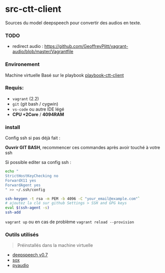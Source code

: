 # src-ctt-client

Sources du model deepspeech pour convertir des audios en texte.

### TODO

- redirect audio :  https://github.com/GeoffreyPlitt/vagrant-audio/blob/master/Vagrantfile

### Environement
Machine virtuelle Basé sur le playbook [playbook-ctt-client](https://github.com/g4-dev/playbook-ctt-client)

### Requis:

- `vagrant` (2.2)
- `git` (git bash / cygwin)
- `vs-code` ou autre IDE légé
- **CPU +2Core** / **4094RAM**

### install

Config ssh si pas déjà fait :

**Ouvrir GIT BASH**, recommencer ces commandes après avoir touché à votre ssh

Si possible editer sa config ssh :

```sh
echo "
StrictHostKeyChecking no
ForwardX11 yes
ForwardAgent yes
" >> ~/.ssh/config
```

```sh
ssh-keygen -t rsa -m PEM -b 4096 -C "your_email@example.com"`
# ajoutez la clé sur github Settings > SSH and GPG keys
eval $(ssh-agent -s)
ssh-add
```

`vagrant up` ou en cas de problème `vagrant reload --provision`

### Outils utilisés

> Préinstallés dans la machine virtuelle
- [deepspeech v0.7](https://deepspeech.readthedocs.io/en/v0.7.1/USING.html)
- [sox]()
- [pyaudio]()
